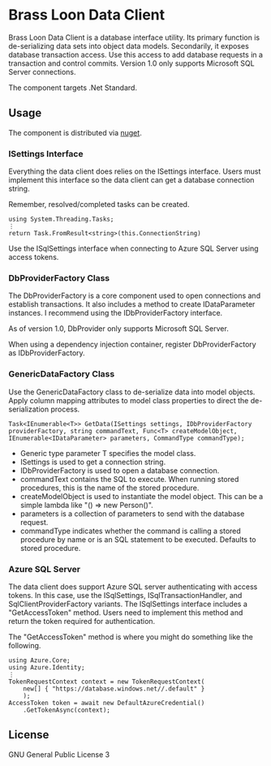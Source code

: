 # Brass Loon Data Client

Brass Loon Data Client is a database interface utility.  Its primary function is de-serializing data sets into object data models.  Secondarily, it exposes database transaction access.  Use this access to add database requests in a transaction and control commits.  Version 1.0 only supports Microsoft SQL Server connections.

The component targets .Net Standard.

## Usage

The component is distributed via [nuget](https://www.nuget.org/packages/BrassLoon.DataClient/).

### ISettings Interface

Everything the data client does relies on the ISettings interface.  Users must implement this interface so the data client can get a database connection string.

Remember, resolved/completed tasks can be created.

```
using System.Threading.Tasks;
⋮
return Task.FromResult<string>(this.ConnectionString)
```

Use the ISqlSettings interface when connecting to Azure SQL Server using access tokens.

### DbProviderFactory Class

The DbProviderFactory is a core component used to open connections and establish transactions.  It also includes a method to create IDataParameter instances.  I recommend using the IDbProviderFactory interface.

As of version 1.0, DbProvider only supports Microsoft SQL Server.  

When using a dependency injection container, register DbProviderFactory as IDbProviderFactory.

### GenericDataFactory Class

Use the GenericDataFactory class to de-serialize data into model objects.  Apply column mapping attributes to model class properties to direct the de-serialization process.

```
Task<IEnumerable<T>> GetData(ISettings settings, IDbProviderFactory providerFactory, string commandText, Func<T> createModelObject, IEnumerable<IDataParameter> parameters, CommandType commandType);
```
+ Generic type parameter T specifies the model class.
+ ISettings is used to get a connection string.
+ IDbProviderFactory is used to open a database connection.
+ commandText contains the SQL to execute.  When running stored procedures, this is the name of the stored procedure.
+ createModelObject is used to instantiate the model object.  This can be a simple lambda like "() => new Person()".
+ parameters is a collection of parameters to send with the database request.
+ commandType indicates whether the command is calling a stored procedure by name or is an SQL statement to be executed.  Defaults to stored procedure.

### Azure SQL Server

The data client does support Azure SQL server authenticating with access tokens.  In this case, use the ISqlSettings, ISqlTransactionHandler, and SqlClientProviderFactory variants.  The ISqlSettings interface includes a "GetAccessToken" method.  Users need to implement this method and return the token required for authentication.

The "GetAccessToken" method is where you might do something like the following.

```
using Azure.Core;
using Azure.Identity;
⋮
TokenRequestContext context = new TokenRequestContext(
    new[] { "https://database.windows.net//.default" }
    );
AccessToken token = await new DefaultAzureCredential()
    .GetTokenAsync(context);
``` 

## License

GNU General Public License 3